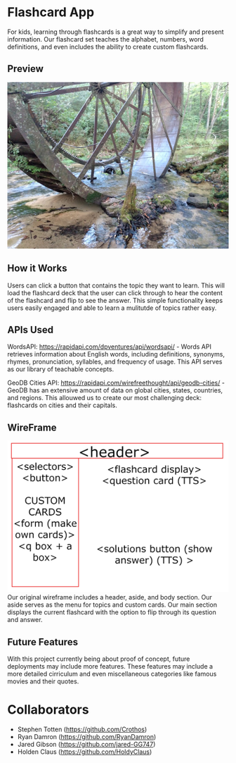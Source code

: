 # Flashcard App
For kids, learning through flashcards is a great way to simplify and present information. Our flashcard set teaches the alphabet, numbers, word definitions, and even includes the ability to create custom flashcards.

## Preview
![screenshot](./assets/images/old%20mill%20wheel.jpg)

## How it Works
Users can click a button that contains the topic they want to learn. This will load the flashcard deck that the user can click through to hear the content of the flashcard and flip to see the answer. This simple functionality keeps users easily engaged and able to learn a mulitutde of topics rather easy.

## APIs Used
WordsAPI: https://rapidapi.com/dpventures/api/wordsapi/
    - Words API retrieves information about English words, including definitions, synonyms, rhymes, pronunciation, syllables, and frequency of usage. This API serves as our library of teachable concepts.

GeoDB Cities API: https://rapidapi.com/wirefreethought/api/geodb-cities/
    - GeoDB has an extensive amount of data on global cities, states, countries, and regions. This allouwed us to create our most challenging deck: flashcards on cities and their capitals.

## WireFrame
![original-project-outline](./assets/images/WireFrame1%20copy.png)
Our original wireframe includes a header, aside, and body section. Our aside serves as the menu for topics and custom cards. Our main section displays the current flashcard with the option to flip through its question and answer.

## Future Features

With this project currently being about proof of concept, future deployments may include more features. These features may include a more detailed cirriculum and even miscellaneous categories like famous movies and their quotes.

# Collaborators
- Stephen Totten (https://github.com/Crothos)
- Ryan Damron (https://github.com/RyanDamron)
- Jared Gibson (https://github.com/jared-GG747)
- Holden Claus (https://github.com/HoldyClaus)
